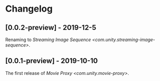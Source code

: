 # Changelog

## [0.0.2-preview] - 2019-12-5

Renaming to *Streaming Image Sequence \<com.unity.streaming-image-sequence\>*.

## [0.0.1-preview] - 2019-10-10

The first release of *Movie Proxy \<com.unity.movie-proxy\>*.

